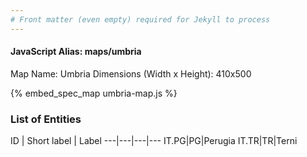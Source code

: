 ```yaml
---
# Front matter (even empty) required for Jekyll to process
---
```


#### JavaScript Alias: maps/umbria

Map Name: Umbria
Dimensions (Width x Height): 410x500



{% embed_spec_map umbria-map.js %}

### List of Entities

ID | Short label | Label
---|---|---|---
IT.PG|PG|Perugia
IT.TR|TR|Terni

